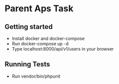 # Parent Aps Task


## Getting started
- Install docker and docker-compose
- Run docker-compose up -d
- Type localhost:8000/api/v1/users in your browser

## Running Tests
- Run vendor/bin/phpunit


